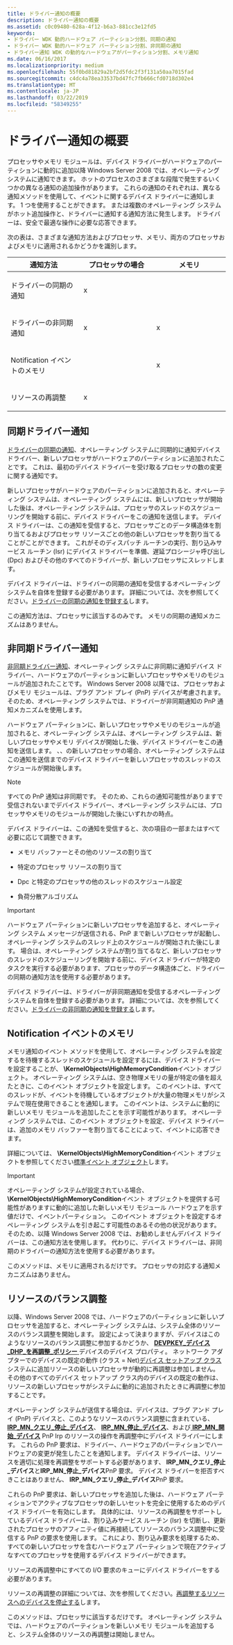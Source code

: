 ```yaml
---
title: ドライバー通知の概要
description: ドライバー通知の概要
ms.assetid: c0c09480-628a-4f12-b6a3-881cc3e12fd5
keywords:
- ドライバー WDK 動的ハードウェア パーティション分割、同期の通知
- ドライバー WDK 動的ハードウェア パーティション分割、非同期の通知
- ドライバー通知 WDK の動的なハードウェアがパーティション分割、メモリ通知
ms.date: 06/16/2017
ms.localizationpriority: medium
ms.openlocfilehash: 55f0bd81829a2bf2d5fdc2f3f131a50aa7015fad
ms.sourcegitcommit: c4dc4a78ea33537bd47fc7fb666cfd0718d302e4
ms.translationtype: MT
ms.contentlocale: ja-JP
ms.lasthandoff: 03/22/2019
ms.locfileid: "58349255"
---
```

# <a name="introduction-to-driver-notification"></a>ドライバー通知の概要

プロセッサやメモリ モジュールは、デバイス ドライバーがハードウェアのパーティションに動的に追加以降 Windows Server 2008 では、オペレーティング システムに通知できます。 ホットのプロセスのさまざまな段階で発生するいくつかの異なる通知の追加操作があります。 これらの通知のそれぞれは、異なる通知メソッドを使用して、イベントに関するデバイス ドライバーに通知します。 1 つを使用することができます。 または複数のオペレーティング システムがホット追加操作と、ドライバーに通知する通知方法に発生します。 ドライバーは、安全で最適な操作に必要な応答できます。

次の表は、さまざまな通知方法およびプロセッサ、メモリ、両方のプロセッサおよびメモリに適用されるかどうかを識別します。

<table>
<colgroup>
<col width="33%" />
<col width="33%" />
<col width="33%" />
</colgroup>
<thead>
<tr class="header">
<th>通知方法</th>
<th>プロセッサの場合</th>
<th>メモリ</th>
</tr>
</thead>
<tbody>
<tr class="odd">
<td><p>ドライバーの同期の通知</p></td>
<td><p>x</p></td>
<td></td>
</tr>
<tr class="even">
<td><p>ドライバーの非同期通知</p></td>
<td><p>x</p></td>
<td><p>x</p></td>
</tr>
<tr class="odd">
<td><p>Notification イベントのメモリ</p></td>
<td></td>
<td><p>x</p></td>
</tr>
<tr class="even">
<td><p>リソースの再調整</p></td>
<td><p>x</p></td>
<td></td>
</tr>
</tbody>
</table>

## <a name="synchronous-driver-notification"></a>同期ドライバー通知

[ドライバーの同期の通知](synchronous-driver-notification.md)、オペレーティング システムに同期的に通知デバイス ドライバー、新しいプロセッサがハードウェアのパーティションに追加されたことです。 これは、最初のデバイス ドライバーを受け取るプロセッサの数の変更に関する通知です。

新しいプロセッサがハードウェアのパーティションに追加されると、オペレーティング システムは、オペレーティング システムには、新しいプロセッサが開始した後は、オペレーティング システムは、プロセッサのスレッドのスケジューリングを開始する前に、デバイス ドライバーをこの通知を送信します。 デバイス ドライバーは、この通知を受信すると、プロセッサごとのデータ構造体を割り当てるおよびプロセッサ リソースごとの他の新しいプロセッサを割り当てることがことができます。 これがそのディスパッチ ルーチンの実行、割り込みサービス ルーチン (Isr) にデバイス ドライバーを準備、遅延プロシージャ呼び出し (Dpc) およびその他のすべてのドライバーが、新しいプロセッサにスレッドします。

デバイス ドライバーは、ドライバーの同期の通知を受信するオペレーティング システムを自体を登録する必要があります。 詳細については、次を参照してください。[ドライバーの同期の通知を登録する](registering-for-synchronous-driver-notification.md)します。

この通知方法は、プロセッサに該当するのみです。 メモリの同期の通知メカニズムはありません。

## <a name="asynchronous-driver-notification"></a>非同期ドライバー通知

[非同期ドライバー通知](asynchronous-driver-notification.md)、オペレーティング システムに非同期に通知デバイス ドライバー、ハードウェアのパーティションに新しいプロセッサやメモリのモジュールが追加されたことです。 Windows Server 2008 以降では、プロセッサおよびメモリ モジュールは、プラグ アンド プレイ (PnP) デバイスが考慮されます。 そのため、オペレーティング システムでは、ドライバーが非同期通知の PnP 通知メカニズムを使用します。

ハードウェア パーティションに、新しいプロセッサやメモリのモジュールが追加されると、オペレーティング システムは、オペレーティング システムは、新しいプロセッサやメモリ デバイスが開始した後、デバイス ドライバーをこの通知を送信します。 、、の新しいプロセッサの場合、オペレーティング システムはこの通知を送信までのデバイス ドライバーを新しいプロセッサのスレッドのスケジュールが開始後します。

> [!NOTE]
> すべての PnP 通知は非同期です。 そのため、これらの通知可能性がありますで受信されないまでデバイス ドライバー、オペレーティング システムには、プロセッサやメモリのモジュールが開始した後にいずれかの時点。

デバイス ドライバーは、この通知を受信すると、次の項目の一部またはすべて必要に応じて調整できます。

- メモリ バッファーとその他のリソースの割り当て

- 特定のプロセッサ リソースの割り当て

- Dpc と特定のプロセッサの他のスレッドのスケジュール設定

- 負荷分散アルゴリズム

> [!IMPORTANT]
> ハードウェア パーティションに新しいプロセッサを追加すると、オペレーティング システム メッセージが送信される、PnP まで新しいプロセッサが起動し、オペレーティング システムのスレッド上のスケジュールが開始された後にします。 場合は、オペレーティング システムが割り当てるなど、新しいプロセッサのスレッドのスケジューリングを開始する前に、デバイス ドライバーが特定のタスクを実行する必要があります、プロセッサのデータ構造体ごと、ドライバーの同期の通知方法を使用する必要があります。

デバイス ドライバーは、ドライバーが非同期通知を受信するオペレーティング システムを自体を登録する必要があります。 詳細については、次を参照してください。[ドライバーの非同期の通知を登録する](registering-for-asynchronous-driver-notification.md)します。

## <a name="memory-notification-event"></a>Notification イベントのメモリ

メモリ通知のイベント メソッドを使用して、オペレーティング システムを設定するを待機するスレッドのスケジュールを設定するには、デバイス ドライバーを設定することが、  **\\KernelObjects\\HighMemoryCondition**イベント オブジェクト。 オペレーティング システムは、空き物理メモリの量が特定の値を超えたときに、このイベント オブジェクトを設定します。 このイベントは、すべてのスレッドが、イベントを待機しているオブジェクトが大量の物理メモリがシステムで現在使用できることを通知します。 このイベントは、システムに動的に新しいメモリ モジュールを追加したことを示す可能性があります。 オペレーティング システムでは、このイベント オブジェクトを設定、デバイス ドライバーは、追加のメモリ バッファーを割り当てることによって、イベントに応答できます。

詳細については、  **\\KernelObjects\\HighMemoryCondition**イベント オブジェクトを参照してください[標準イベント オブジェクト](standard-event-objects.md)します。

> [!IMPORTANT]
> オペレーティング システムが設定されている場合、  **\\KernelObjects\\HighMemoryCondition**イベント オブジェクトを提供する可能性がありますに動的に追加した新しいメモリ モジュール ハードウェアを示す値だけで、イベントパーティション。 このイベント オブジェクトを設定するオペレーティング システムを引き起こす可能性のあるその他の状況があります。 そのため、以降 Windows Server 2008 では、お勧めしませんデバイス ドライバーは、この通知方法を使用します。 代わりに、デバイス ドライバーは、非同期のドライバーの通知方法を使用する必要があります。

このメソッドは、メモリに適用されるだけです。 プロセッサの対応する通知メカニズムはありません。

## <a name="resource-rebalance"></a>リソースのバランス調整

以降、Windows Server 2008 では、ハードウェアのパーティションに新しいプロセッサを追加すると、オペレーティング システムは、システム全体のリソースのバランス調整を開始します。 設定によって決まりますが、デバイスはこのようなリソースのバランス調整に参加するかどうか、 [ **DEVPKEY\_デバイス\_DHP\_を再調整\_ポリシー** ](https://msdn.microsoft.com/library/windows/hardware/ff542423)デバイスのデバイス プロパティ。 ネットワーク アダプターでのデバイスの既定の動作 (クラス = Net)[デバイス セットアップ クラス](https://msdn.microsoft.com/library/windows/hardware/ff541509)システムに追加リソースの新しいプロセッサが動的に再調整は参加しません。 その他のすべてのデバイス セットアップ クラス内のデバイスの既定の動作は、リソースの新しいプロセッサがシステムに動的に追加されたときに再調整に参加することです。

オペレーティング システムが送信する場合は、デバイスは、プラグ アンド プレイ (PnP) デバイスと、このようなリソースのバランス調整に含まれている、 [ **IRP\_MN\_クエリ\_停止\_デバイス**](https://msdn.microsoft.com/library/windows/hardware/ff551725)、 [ **IRP\_MN\_停止\_デバイス**](https://msdn.microsoft.com/library/windows/hardware/ff551755)、および[ **IRP\_MN\_開始\_デバイス**](https://msdn.microsoft.com/library/windows/hardware/ff551749) PnP Irp のリソースの操作を再調整中にデバイス ドライバーにします。 これらの PnP 要求は、ドライバー、ハードウェアのパーティションでハードウェアの変更が発生したことを通知します。 デバイス ドライバーは、リソースを適切に処理を再調整をサポートする必要があります、 **IRP\_MN\_クエリ\_停止\_デバイス**と**IRP\_MN\_停止\_デバイス**PnP 要求。 デバイス ドライバーを拒否すべきことはありません、 **IRP\_MN\_クエリ\_停止\_デバイス**PnP 要求。

これらの PnP 要求は、新しいプロセッサを追加した後は、ハードウェア パーティションでアクティブなプロセッサの新しいセットを完全に使用するためのデバイス ドライバーを有効にします。 具体的には、リソースの再調整をサポートしているデバイス ドライバーは、割り込みサービス ルーチン (Isr) を切断し、更新されたプロセッサのアフィニティ値に再接続してリソースのバランス調整中に受信する PnP の要求を使用します。 これにより、割り込み要求を処理するため、すべての新しいプロセッサを含むハードウェア パーティションで現在アクティブなすべてのプロセッサを使用するデバイス ドライバーができます。

リソースの再調整中にすべての I/O 要求のキューにデバイス ドライバーをする必要があります。

リソースの再調整の詳細については、次を参照してください。[再調整するリソースへのデバイスを停止する](stopping-a-device-to-rebalance-resources.md)します。

このメソッドは、プロセッサに該当するだけです。 オペレーティング システムでは、ハードウェアのパーティションを新しいメモリ モジュールを追加すると、システム全体のリソースの再調整は開始しません。
